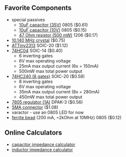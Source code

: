 
## Favorite Components
* special passives
  * [10uF capacitor (35V)](https://www.mouser.com/ProductDetail/Taiyo-Yuden/GMK212BBJ106KG-T?qs=sGAEpiMZZMs0AnBnWHyRQPSjYu%2Fkbgu8jC8AZ5Vshl1rlGMRpR%252BRRQ%3D%3D) 0805 ($0.61)
  * [10uF capacitor (10V)](https://www.mouser.com/ProductDetail/Taiyo-Yuden/LMK212ABJ106MG-T?qs=sGAEpiMZZMs0AnBnWHyRQIHQ3Mw87cdoP86Dk9lrloMw0%2FN1H1pNqw%3D%3D) 0805 ($0.15)
  * [47 Ohm resistor (500 mW)](https://www.mouser.com/ProductDetail/Panasonic/ERJ-P06F47R0V?qs=sGAEpiMZZMtlubZbdhIBIK7FbVYKWV6WeeFY5DwaNCk%3D) 1206 ($0.17)
* [10.140 MHz crystal](https://www.mouser.com/ProductDetail/IQD/LFXTAL013480Bulk?qs=e4%2FAndAAwgLefIQQ1kDEyw%3D%3D) ($0.75)
* [ATTiny2313](https://www.mouser.com/ProductDetail/Microchip-Technology-Atmel/ATTINY2313A-SU?qs=sGAEpiMZZMvqv2n3s2xjsRLJ5ROJ0gc0dZSXrqbzGMo%3D) SOIC-20 ($1.12)
* [74HC04](https://www.mouser.com/ProductDetail/Toshiba/74HC04DBJ?qs=sGAEpiMZZMutVWjHE%2FYQw9wp2KmMZae1rDJE3jT16hQ%3D) SOIC-14 ($0.40)
  * 6 inverting gates
  * 6V max operating voltage
  * 25mA max output current (6x = 150mA)
  * 500mW max total power output
* [74HC240 (8 gates)](https://www.mouser.com/ProductDetail/ON-Semiconductor/MC74HC240ADWR2G?qs=sGAEpiMZZMtOwpHsRTkso1w2FFrRgZoC7Sba8mWwszY%3D) SOIC-20 ($0.58)
  * 8 inverting gates
  * 6V max operating voltage
  * 35mA max output current (8x = 280mA)
  * 450mW max total power output
* [7805 regulator (1A)](https://www.mouser.com/ProductDetail/ON-Semiconductor/MC7805CDTRKG?qs=sGAEpiMZZMtUqDgmOWBjgFMGuATcbJe5wWS0hbY0mRQ%3D) DPAK-3 ($0.56)
* [SMA connector](https://www.mouser.com/ProductDetail/LPRS/SMA-CONNECTOR?qs=sGAEpiMZZMuLQf%252BEuFsOrkd7M7rmHNHidLMZ%2Ftb%252B0T1YCJLScw0qLA%3D%3D) ($1.08)
* varactor - use an 0805 LED for now
* [ferrite bead](https://www.mouser.com/ProductDetail/Taiyo-Yuden/BK2125LM252-T?qs=sGAEpiMZZMtdyQheitOmRas3gyT7ksc5miBuNUkh3Qk%3D) (200 mA, ~2kOhm at 10MHz) 0805 ($0.12)

## Online Calculators
* [capacitor impedance calculator](http://www.learningaboutelectronics.com/Articles/Capacitor-impedance-calculator.php)
* [inductor impedance calculator](http://www.learningaboutelectronics.com/Articles/Inductor-impedance-calculator.php)